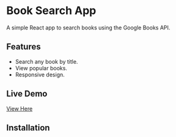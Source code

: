 # Book Search App

A simple React app to search books using the Google Books API.

## Features
- Search any book by title.
- View popular books.
- Responsive design.

## Live Demo
[View Here]([https://YOUR-DEPLOYED-LINK](https://book-searchweb.netlify.app/))

## Installation
